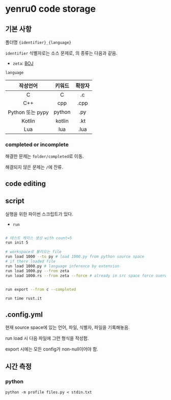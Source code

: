 yenru0 code storage
===

## 기본 사항

폴더명 `{identifier}_{language}`

`identifier` 식별자로는 소스 문제로, 의 종류는 다음과 같음.

* `zeta`: [BOJ](https://www.acmicpc.net/)

`language`

작성언어 | 키워드 | 확장자
:---:|:---:|:---:
 C | C | .c
 C++ | cpp | .cpp
 Python 또는 pypy | python | .py
 Kotlin | kotlin | .kt
 Lua | lua | .lua

### completed or incomplete


해결한 문제는 `folder/completed`로 이동.

해결되지 않은 문제는 `/`에 잔류.

## code editing 

## script

실행을 위한 파이썬 스크립트가 있다.

* `run`

```sh

# 테스트 케이스 생성 with count=5
run init 5

# workspace로 불러오는 file
run load 1000 --to py # load 1000.py from python source space
# if there loaded file
run load 1000.py # language inference by extension
run load 1000.py --from zeta
run load 1000.rs --from zeta --force # already in src space force overwrite


run export --from c --completed

run time rust.it

```

## .config.yml

현재 source space에 있는 언어, 파일, 식별자, 파일을 기록해놓음.

run load 시 다음 파일에 그런 형식을 작성함.

export 시에는 모든 config가 non-null이어야 함.







## 시간 측정

### python

```
python -m profile files.py < stdin.txt
```
